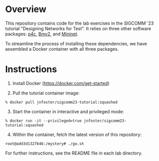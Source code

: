 # Overview

This repository contains code for the lab exercises in the SIGCOMM '23
tutorial "Designing Networks for Test". It relies on three other
software packages: [p4c](https://github.com/p4lang/p4c),
[Bmv2](https://github.com/p4lang/behavioral-model), and
[Mininet](https://github.com/mininet/mininet).

To streamline the process of installing these dependencies, we have
assembled a Docker container with all three packages.

# Instructions

1. Install Docker (https://docker.com/get-started)

2. Pull the tutorial container image:

```
% docker pull jnfoster/sigcomm23-tutorial:squashed

```

3. Start the container in interactive and privileged mode:
```
% docker run -it --privileged=true jnfoster/sigcomm23-tutorial:squashed 
```

4. Within the container, fetch the latest version of this repository:
```
root@add3d1327646:/mystery# ./go.sh
```

For further instructions, see the README file in each lab directory.